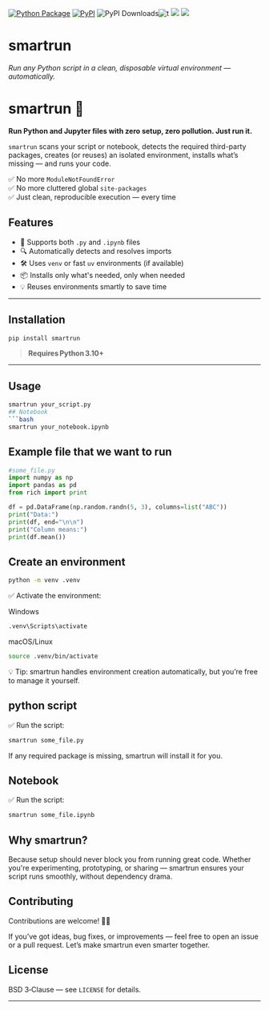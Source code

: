[![Python Package](https://github.com/SermetPekin/smartrun/actions/workflows/python-package.yml/badge.svg?2)](https://github.com/SermetPekin/smartrun/actions/workflows/python-package.yml)
[![PyPI](https://img.shields.io/pypi/v/smartrun)](https://img.shields.io/pypi/v/smartrun) ![PyPI Downloads](https://static.pepy.tech/badge/smartrun?2)![t](https://img.shields.io/badge/status-maintained-yellow.svg) [![](https://img.shields.io/github/license/SermetPekin/smartrun.svg)](https://github.com/SermetPekin/smartrun/blob/master/LICENSE.md) [![](https://img.shields.io/badge/python-3.10+-blue.svg)](https://www.python.org/downloads/) 


# smartrun
*Run any Python script in a clean, disposable virtual environment — automatically.*


# smartrun 🚀

**Run Python and Jupyter files with zero setup, zero pollution. Just run it.**

`smartrun` scans your script or notebook, detects the required third-party packages, creates (or reuses) an isolated environment, installs what’s missing — and runs your code.

✅ No more `ModuleNotFoundError`  
✅ No more cluttered global `site-packages`  
✅ Just clean, reproducible execution — every time

## Features

- 🧪 Supports both `.py` and `.ipynb` files
- 🔍 Automatically detects and resolves imports
- 🛠️ Uses `venv` or fast `uv` environments (if available)
- 📦 Installs only what's needed, only when needed
- 💡 Reuses environments smartly to save time

---
## Installation
```bash
pip install smartrun
```
> **Requires Python 3.10+**
---

## Usage

```bash
smartrun your_script.py
## Notebook
```bash
smartrun your_notebook.ipynb

```

## Example file that we want to run

```python
#some_file.py
import numpy as np
import pandas as pd
from rich import print 

df = pd.DataFrame(np.random.randn(5, 3), columns=list("ABC"))
print("Data:")
print(df, end="\n\n")
print("Column means:")
print(df.mean())
```
## Create an environment 
```bash
python -m venv .venv
```
✅ Activate the environment:

Windows
```bash
.venv\Scripts\activate
```
macOS/Linux
```bash
source .venv/bin/activate
```
💡 Tip: smartrun handles environment creation automatically, but you’re free to manage it yourself.

## python script 
✅ Run the script:
```bash
smartrun some_file.py
```
If any required package is missing, smartrun will install it for you.

## Notebook 
✅ Run the script:
```bash
smartrun some_file.ipynb
```

## Why smartrun?

Because setup should never block you from running great code.
Whether you're experimenting, prototyping, or sharing — smartrun ensures your script runs smoothly, without dependency drama.


## Contributing


Contributions are welcome! 🧑‍💻

If you’ve got ideas, bug fixes, or improvements — feel free to open an issue or a pull request. Let’s make smartrun even smarter together.


## License

BSD 3‑Clause — see `LICENSE` for details.  

---
